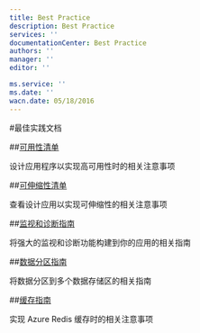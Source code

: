 ```yaml
---
title: Best Practice
description: Best Practice
services: ''
documentationCenter: Best Practice
authors: ''
manager: ''
editor: ''

ms.service: ''
ms.date: ''
wacn.date: 05/18/2016
---
```


#最佳实践文档

##[可用性清单](./best-practices-availability-checklist.md)

设计应用程序以实现高可用性时的相关注意事项

##[可伸缩性清单](./best-practices-scalability-checklist.md)

查看设计应用以实现可伸缩性的相关注意事项

##[监视和诊断指南](./best-practices-monitoring.md)

将强大的监视和诊断功能构建到你的应用的相关指南

##[数据分区指南](./best-practices-data-partitioning.md)

将数据分区到多个数据存储区的相关指南

##[缓存指南](./best-practices-caching.md)

实现 Azure Redis 缓存时的相关注意事项
</br>
</br>
</br>
</br>
</br>
</br>
</br>
</br>